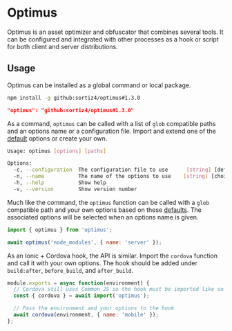 # Optimus
Optimus is an asset optimizer and obfuscator that combines several tools. It
can be configured and integrated with other processes as a hook or script for
both client and server distributions.

## Usage
Optimus can be installed as a global command or local package.

```sh
npm install -g github:sortiz4/optimus#1.3.0
```

```json
"optimus": "github:sortiz4/optimus#1.3.0"
```

As a command, `optimus` can be called with a list of `glob` compatible paths
and an options name or a configuration file. Import and extend one of the
[default][1] options or create your own.

```sh
Usage: optimus [options] [paths]

Options:
  -c, --configuration  The configuration file to use      [string] [default: ".optimusrc.json"]
  -n, --name           The name of the options to use    [string] [choices: "mobile", "server"]
  -h, --help           Show help                                                      [boolean]
  -v, --version        Show version number                                            [boolean]
```

Much like the command, the `optimus` function can be called with a `glob`
compatible path and your own options based on these [defaults][1]. The
associated options will be selected when an options name is given.

```js
import { optimus } from 'optimus';

await optimus('node_modules', { name: 'server' });
```

As an Ionic + Cordova hook, the API is similar. Import the `cordova` function
and call it with your own options. The hook should be added under
`build:after`, `before_build`, and `after_build`.

```js
module.exports = async function(environment) {
  // Cordova still uses Common JS so the hook must be imported like so
  const { cordova } = await import('optimus');

  // Pass the environment and your options to the hook
  await cordova(environment, { name: 'mobile' });
};
```

[1]: https://github.com/sortiz4/optimus/blob/master/src/core.js#L5

